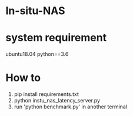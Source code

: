 # In-situ-NAS


# system requirement
ubuntu18.04
python==3.6


# How to
1. pip install requirements.txt
2. python instu_nas_latency_server.py
3. run 'python benchmark.py' in another terminal
